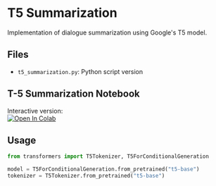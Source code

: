 # T5 Summarization

Implementation of dialogue summarization using Google's T5 model.

## Files
- `t5_summarization.py`: Python script version

## T-5 Summarization Notebook
Interactive version:  
[![Open In Colab](https://colab.research.google.com/assets/colab-badge.svg)](https://drive.google.com/file/d/1ii5umfaAVesedhecjrJIgmlKBXGu7_Qs/view?usp=sharing)

## Usage
```python
from transformers import T5Tokenizer, T5ForConditionalGeneration

model = T5ForConditionalGeneration.from_pretrained("t5-base")
tokenizer = T5Tokenizer.from_pretrained("t5-base")
